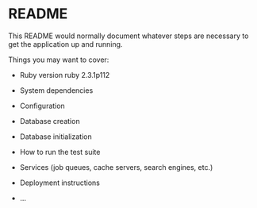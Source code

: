 # README

This README would normally document whatever steps are necessary to get the
application up and running.

Things you may want to cover:

* Ruby version
ruby 2.3.1p112

* System dependencies

* Configuration

* Database creation

* Database initialization

* How to run the test suite

* Services (job queues, cache servers, search engines, etc.)

* Deployment instructions

* ...
